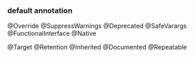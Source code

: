 
### default annotation
@Override
@SuppressWarnings
@Deprecated
@SafeVarargs
@FunctionalInterface
@Native

@Target
@Retention
@Inherited
@Documented
@Repeatable